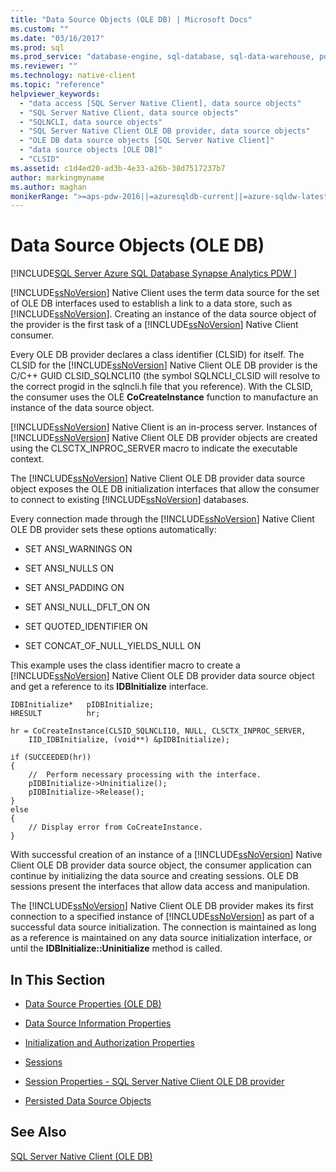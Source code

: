 ```yaml
---
title: "Data Source Objects (OLE DB) | Microsoft Docs"
ms.custom: ""
ms.date: "03/16/2017"
ms.prod: sql
ms.prod_service: "database-engine, sql-database, sql-data-warehouse, pdw"
ms.reviewer: ""
ms.technology: native-client
ms.topic: "reference"
helpviewer_keywords: 
  - "data access [SQL Server Native Client], data source objects"
  - "SQL Server Native Client, data source objects"
  - "SQLNCLI, data source objects"
  - "SQL Server Native Client OLE DB provider, data source objects"
  - "OLE DB data source objects [SQL Server Native Client]"
  - "data source objects [OLE DB]"
  - "CLSID"
ms.assetid: c1d4ed20-ad3b-4e33-a26b-38d7517237b7
author: markingmyname
ms.author: maghan
monikerRange: ">=aps-pdw-2016||=azuresqldb-current||=azure-sqldw-latest||>=sql-server-2016||=sqlallproducts-allversions||>=sql-server-linux-2017||=azuresqldb-mi-current"
---
```

# Data Source Objects (OLE DB)
[!INCLUDE[SQL Server Azure SQL Database Synapse Analytics PDW ](../../includes/applies-to-version/sql-asdb-asdbmi-asa-pdw.md)]

  [!INCLUDE[ssNoVersion](../../includes/ssnoversion-md.md)] Native Client uses the term data source for the set of OLE DB interfaces used to establish a link to a data store, such as [!INCLUDE[ssNoVersion](../../includes/ssnoversion-md.md)]. Creating an instance of the data source object of the provider is the first task of a [!INCLUDE[ssNoVersion](../../includes/ssnoversion-md.md)] Native Client consumer.  
  
 Every OLE DB provider declares a class identifier (CLSID) for itself. The CLSID for the [!INCLUDE[ssNoVersion](../../includes/ssnoversion-md.md)] Native Client OLE DB provider is the C/C++ GUID CLSID_SQLNCLI10 (the symbol SQLNCLI_CLSID will resolve to the correct progid in the sqlncli.h file that you reference). With the CLSID, the consumer uses the OLE **CoCreateInstance** function to manufacture an instance of the data source object.  
  
 [!INCLUDE[ssNoVersion](../../includes/ssnoversion-md.md)] Native Client is an in-process server. Instances of [!INCLUDE[ssNoVersion](../../includes/ssnoversion-md.md)] Native Client OLE DB provider objects are created using the CLSCTX_INPROC_SERVER macro to indicate the executable context.  
  
 The [!INCLUDE[ssNoVersion](../../includes/ssnoversion-md.md)] Native Client OLE DB provider data source object exposes the OLE DB initialization interfaces that allow the consumer to connect to existing [!INCLUDE[ssNoVersion](../../includes/ssnoversion-md.md)] databases.  
  
 Every connection made through the [!INCLUDE[ssNoVersion](../../includes/ssnoversion-md.md)] Native Client OLE DB provider sets these options automatically:  
  
-   SET ANSI_WARNINGS ON  
  
-   SET ANSI_NULLS ON  
  
-   SET ANSI_PADDING ON  
  
-   SET ANSI_NULL_DFLT_ON ON  
  
-   SET QUOTED_IDENTIFIER ON  
  
-   SET CONCAT_OF_NULL_YIELDS_NULL ON  
  
 This example uses the class identifier macro to create a [!INCLUDE[ssNoVersion](../../includes/ssnoversion-md.md)] Native Client OLE DB provider data source object and get a reference to its **IDBInitialize** interface.  
  
```  
IDBInitialize*   pIDBInitialize;  
HRESULT          hr;  
  
hr = CoCreateInstance(CLSID_SQLNCLI10, NULL, CLSCTX_INPROC_SERVER,  
    IID_IDBInitialize, (void**) &pIDBInitialize);  
  
if (SUCCEEDED(hr))  
{  
    //  Perform necessary processing with the interface.  
    pIDBInitialize->Uninitialize();  
    pIDBInitialize->Release();  
}  
else  
{  
    // Display error from CoCreateInstance.  
}  
```  
  
 With successful creation of an instance of a [!INCLUDE[ssNoVersion](../../includes/ssnoversion-md.md)] Native Client OLE DB provider data source object, the consumer application can continue by initializing the data source and creating sessions. OLE DB sessions present the interfaces that allow data access and manipulation.  
  
 The [!INCLUDE[ssNoVersion](../../includes/ssnoversion-md.md)] Native Client OLE DB provider makes its first connection to a specified instance of [!INCLUDE[ssNoVersion](../../includes/ssnoversion-md.md)] as part of a successful data source initialization. The connection is maintained as long as a reference is maintained on any data source initialization interface, or until the **IDBInitialize::Uninitialize** method is called.  
  
## In This Section  
  
-   [Data Source Properties &#40;OLE DB&#41;](../../relational-databases/native-client-ole-db-data-source-objects/data-source-properties-ole-db.md)  
  
-   [Data Source Information Properties](../../relational-databases/native-client-ole-db-data-source-objects/data-source-information-properties.md)  
  
-   [Initialization and Authorization Properties](../../relational-databases/native-client-ole-db-data-source-objects/initialization-and-authorization-properties.md)  
  
-   [Sessions](../../relational-databases/native-client-ole-db-data-source-objects/sessions.md)  
  
-   [Session Properties - SQL Server Native Client OLE DB provider](../../relational-databases/native-client-ole-db-data-source-objects/session-properties-sql-server-native-client-ole-db-provider.md)  
  
-   [Persisted Data Source Objects](../../relational-databases/native-client-ole-db-data-source-objects/persisted-data-source-objects.md)  
  
## See Also  
 [SQL Server Native Client &#40;OLE DB&#41;](../../relational-databases/native-client/ole-db/sql-server-native-client-ole-db.md)  
  
  
